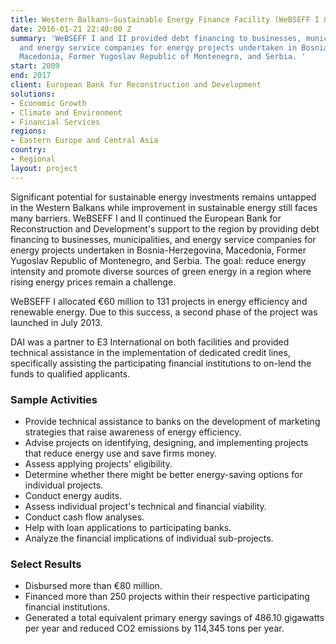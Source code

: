 ```yaml
---
title: Western Balkans—Sustainable Energy Finance Facility (WeBSEFF I & II)
date: 2016-01-21 22:40:00 Z
summary: 'WeBSEFF I and II provided debt financing to businesses, municipalities,
  and energy service companies for energy projects undertaken in Bosnia-Herzegovina,
  Macedonia, Former Yugoslav Republic of Montenegro, and Serbia. '
start: 2009
end: 2017
client: European Bank for Reconstruction and Development
solutions:
- Economic Growth
- Climate and Environment
- Financial Services
regions:
- Eastern Europe and Central Asia
country:
- Regional
layout: project
---
```


Significant potential for sustainable energy investments remains untapped in the Western Balkans while improvement in sustainable energy still faces many barriers. WeBSEFF I and II continued the European Bank for Reconstruction and Development's support to the region by providing debt financing to businesses, municipalities, and energy service companies for energy projects undertaken in Bosnia-Herzegovina, Macedonia, Former Yugoslav Republic of Montenegro, and Serbia. The goal: reduce energy intensity and promote diverse sources of green energy in a region where rising energy prices remain a challenge.

WeBSEFF I allocated €60 million to 131 projects in energy efficiency and renewable energy. Due to this success, a second phase of the project was launched in July 2013.

DAI was a partner to E3 International on both facilities and provided technical assistance in the implementation of dedicated credit lines, specifically assisting the participating financial institutions to on-lend the funds to qualified applicants.

###  Sample Activities

* Provide technical assistance to banks on the development of marketing strategies that raise awareness of energy efficiency.
* Advise projects on identifying, designing, and implementing projects that reduce energy use and save firms money.
* Assess applying projects' eligibility.
* Determine whether there might be better energy-saving options for individual projects.
* Conduct energy audits.
* Assess individual project's technical and financial viability.
* Conduct cash flow analyses.
* Help with loan applications to participating banks.
* Analyze the financial implications of individual sub-projects.

###  Select Results

* Disbursed more than €80 million.
* Financed more than 250 projects within their respective participating financial institutions.
* Generated a total equivalent primary energy savings of 486.10 gigawatts per year and reduced CO2 emissions by 114,345 tons per year.